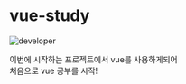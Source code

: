 # vue-study
![developer](https://images.unsplash.com/photo-1587620931276-d97f425f62b9?ixlib=rb-4.0.3&ixid=MnwxMjA3fDB8MHxwaG90by1wYWdlfHx8fGVufDB8fHx8&auto=format&fit=crop&w=2231&q=80)

이번에 시작하는 프로젝트에서 vue를 사용하게되어 <br/>
처음으로 vue 공부를 시작!

